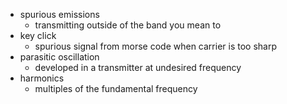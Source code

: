 - spurious emissions
	- transmitting outside of the band you mean to
- key click
	- spurious signal from morse code when carrier is too sharp
- parasitic oscillation
	- developed in a transmitter at undesired frequency
- harmonics
	- multiples of the fundamental frequency